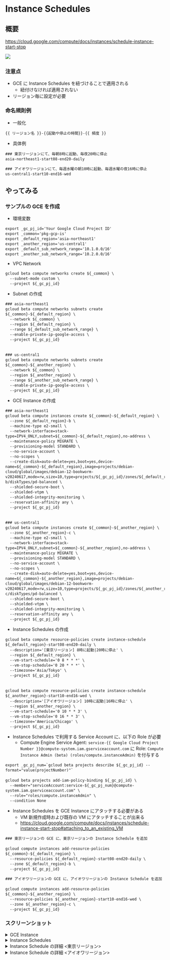 # Instance Schedules

## 概要

https://cloud.google.com/compute/docs/instances/schedule-instance-start-stop

![](https://raw.githubusercontent.com/iganari/artifacts/main/googlecloud/compute/instances/instanceSchedules/2024-instance-schedules-movie.gif)

### 注意点

- GCE に Instance Schedules を紐づけることで適用される
    - 紐付けなければ適用されない
- リージョン毎に設定が必要

### 命名規則例

- 一般化

```
{{ リージョン名 }}-{{起動や停止の時間}}-{{ 頻度 }}
```

- 具体例

```
### 東京リージョンにて、毎朝8時に起動、毎夜20時に停止
asia-northeast1-start08-end20-daily
```
```
### アイオワリージョンにて、毎週水曜の朝10時に起動、毎週水曜の夜16時に停止
us-central1-start10-end16-wed
```

## やってみる

### サンプルの GCE を作成

- 環境変数

```
export _gc_pj_id='Your Google Cloud Project ID'
export _common='pkg-gcp-is'
export _default_region='asia-northeast1'
export _another_region='us-central1'
export _default_sub_network_range='10.1.0.0/16'
export _another_sub_network_range='10.2.0.0/16'
```

- VPC Network

```
gcloud beta compute networks create ${_common} \
  --subnet-mode custom \
  --project ${_gc_pj_id}
```

- Subnet の作成

```
### asia-northeast1
gcloud beta compute networks subnets create ${_common}-${_default_region} \
  --network ${_common} \
  --region ${_default_region} \
  --range ${_default_sub_network_range} \
  --enable-private-ip-google-access \
  --project ${_gc_pj_id}


### us-central1
gcloud beta compute networks subnets create ${_common}-${_another_region} \
  --network ${_common} \
  --region ${_another_region} \
  --range ${_another_sub_network_range} \
  --enable-private-ip-google-access \
  --project ${_gc_pj_id}
```

- GCE Instance の作成

```
### asia-northeast1
gcloud beta compute instances create ${_common}-${_default_region} \
  --zone ${_default_region}-b \
  --machine-type e2-small \
  --network-interface=stack-type=IPV4_ONLY,subnet=${_common}-${_default_region},no-address \
  --maintenance-policy MIGRATE \
  --provisioning-model STANDARD \
  --no-service-account \
  --no-scopes \
  --create-disk=auto-delete=yes,boot=yes,device-name=${_common}-${_default_region},image=projects/debian-cloud/global/images/debian-12-bookworm-v20240617,mode=rw,size=10,type=projects/${_gc_pj_id}/zones/${_default_region}-b/diskTypes/pd-balanced \
  --shielded-secure-boot \
  --shielded-vtpm \
  --shielded-integrity-monitoring \
  --reservation-affinity any \
  --project ${_gc_pj_id}


### us-central1
gcloud beta compute instances create ${_common}-${_another_region} \
  --zone ${_another_region}-c \
  --machine-type e2-small \
  --network-interface=stack-type=IPV4_ONLY,subnet=${_common}-${_another_region},no-address \
  --maintenance-policy MIGRATE \
  --provisioning-model STANDARD \
  --no-service-account \
  --no-scopes \
  --create-disk=auto-delete=yes,boot=yes,device-name=${_common}-${_another_region},image=projects/debian-cloud/global/images/debian-12-bookworm-v20240617,mode=rw,size=10,type=projects/${_gc_pj_id}/zones/${_another_region}-c/diskTypes/pd-balanced \
  --shielded-secure-boot \
  --shielded-vtpm \
  --shielded-integrity-monitoring \
  --reservation-affinity any \
  --project ${_gc_pj_id}
```

- Instance Schedules の作成

```
gcloud beta compute resource-policies create instance-schedule ${_default_region}-start08-end20-daily \
  --description='[東京リージョン] 8時に起動|20時に停止' \
  --region ${_default_region} \
  --vm-start-schedule='0 8 * * *' \
  --vm-stop-schedule='0 20 * * *' \
  --timezone='Asia/Tokyo' \
  --project ${_gc_pj_id}


gcloud beta compute resource-policies create instance-schedule ${_another_region}-start10-end16-wed \
  --description='[アイオワリージョン] 10時に起動|16時に停止' \
  --region ${_another_region} \
  --vm-start-schedule='0 10 * * 3' \
  --vm-stop-schedule='0 16 * * 3' \
  --timezone='America/Chicago' \
  --project ${_gc_pj_id}
```

- Instance Schedules で利用する Service Account に、以下の Role が必要
  - Compute Engine Service Agent: `service-{{ Google Cloud Project Number }}@compute-system.iam.gserviceaccount.com` に Role: `Compute Instance Admin (beta) (roles/compute.instanceAdmin)` を付与する

```
export _gc_pj_num=`gcloud beta projects describe ${_gc_pj_id} --format="value(projectNumber)"`

gcloud beta projects add-iam-policy-binding ${_gc_pj_id} \
  --member="serviceAccount:service-${_gc_pj_num}@compute-system.iam.gserviceaccount.com" \
  --role="roles/compute.instanceAdmin" \
  --condition None
```

- Instance Schedules を GCE Instance にアタッチする必要がある
  - VM 新規作成時および既存の VM にアタッチすることが出来る
  - https://cloud.google.com/compute/docs/instances/schedule-instance-start-stop#attaching_to_an_existing_VM

```
### 東京リージョンの GCE に、東京リージョンの Instance Schedule を追加

gcloud compute instances add-resource-policies ${_common}-${_default_region} \
  --resource-policies ${_default_region}-start08-end20-daily \
  --zone ${_default_region}-b \
  --project ${_gc_pj_id}
```
```
### アイオワリージョンの GCE に、アイオワリージョンの Instance Schedule を追加

gcloud compute instances add-resource-policies ${_common}-${_another_region} \
  --resource-policies ${_another_region}-start10-end16-wed \
  --zone ${_another_region}-c \
  --project ${_gc_pj_id}
```

### スクリーンショット

<details>
<summary>GCE Instance</summary>

![](https://raw.githubusercontent.com/iganari/artifacts/main/googlecloud/compute/instances/instanceSchedules/2024-instance-schedules-01.png)

</details>

<details>
<summary>Instance Schedules</summary>

![](https://raw.githubusercontent.com/iganari/artifacts/main/googlecloud/compute/instances/instanceSchedules/2024-instance-schedules-02.png)

</details>

<details>
<summary>Instance Schedule の詳細 <東京リージョン></summary>

![](https://raw.githubusercontent.com/iganari/artifacts/main/googlecloud/compute/instances/instanceSchedules/2024-instance-schedules-03.png)

</details>

<details>
<summary>Instance Schedule の詳細 <アイオワリージョン></summary>

![](https://raw.githubusercontent.com/iganari/artifacts/main/googlecloud/compute/instances/instanceSchedules/2024-instance-schedules-04.png)

</details>
